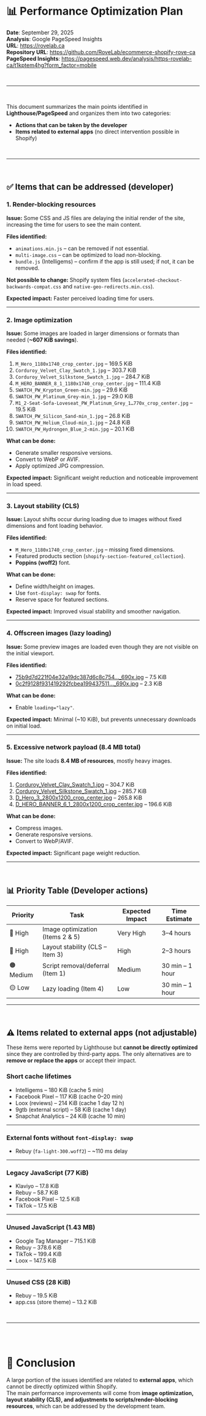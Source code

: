# 📊 Performance Optimization Plan  
**Date**: September 29, 2025  
**Analysis**: Google PageSpeed Insights  
**URL**: https://rovelab.ca  
**Repository URL**: https://github.com/RoveLab/ecommerce-shopify-rove-ca  
**PageSpeed Insights**: https://pagespeed.web.dev/analysis/https-rovelab-ca/t1kptem4hg?form_factor=mobile

<br>

---

<br>

This document summarizes the main points identified in **Lighthouse/PageSpeed** and organizes them into two categories:

- **Actions that can be taken by the developer**  
- **Items related to external apps** (no direct intervention possible in Shopify)

<br>

---

<br>

## ✅ Items that can be addressed (developer)


### 1. Render-blocking resources
**Issue:** Some CSS and JS files are delaying the initial render of the site, increasing the time for users to see the main content.  

**Files identified:**  
- `animations.min.js` – can be removed if not essential.  
- `multi-image.css` – can be optimized to load non-blocking.  
- `bundle.js` (Intelligems) – confirm if the app is still used; if not, it can be removed.  

**Not possible to change:** Shopify system files (`accelerated-checkout-backwards-compat.css` and `native-geo-redirects.min.css`).  

**Expected impact:** Faster perceived loading time for users.  

---

### 2. Image optimization
**Issue:** Some images are loaded in larger dimensions or formats than needed (**~607 KiB savings**).  

**Files identified:**  
1. `M_Hero_1180x1740_crop_center.jpg` – 169.5 KiB  
2. `Corduroy_Velvet_Clay_Swatch_1.jpg` – 303.7 KiB  
3. `Corduroy_Velvet_Silkstone_Swatch_1.jpg` – 284.7 KiB  
4. `M_HERO_BANNER_8_1_1180x1740_crop_center.jpg` – 111.4 KiB  
5. `SWATCH_PW_Krypton_Green-min.jpg` – 29.6 KiB  
6. `SWATCH_PW_Platinum_Grey-min_1.jpg` – 29.0 KiB  
7. `M1_2-Seat-Sofa-Loveseat_PW_Platinum_Grey_1…770x_crop_center.jpg` – 19.5 KiB  
8. `SWATCH_PW_Silicon_Sand-min_1.jpg` – 26.8 KiB  
9. `SWATCH_PW_Helium_Cloud-min_1.jpg` – 24.8 KiB  
10. `SWATCH_PW_Hydrongen_Blue_2-min.jpg` – 20.1 KiB  

**What can be done:**  
- Generate smaller responsive versions.  
- Convert to WebP or AVIF.  
- Apply optimized JPG compression.  

**Expected impact:** Significant weight reduction and noticeable improvement in load speed.  

---

### 3. Layout stability (CLS)
**Issue:** Layout shifts occur during loading due to images without fixed dimensions and font loading behavior.  

**Files identified:**  
- `M_Hero_1180x1740_crop_center.jpg` – missing fixed dimensions.  
- Featured products section (`shopify-section-featured_collection`).  
- **Poppins (woff2)** font.  

**What can be done:**  
- Define width/height on images.  
- Use `font-display: swap` for fonts.  
- Reserve space for featured sections.  

**Expected impact:** Improved visual stability and smoother navigation.  

---

### 4. Offscreen images (lazy loading)
**Issue:** Some preview images are loaded even though they are not visible on the initial viewport.  

**Files identified:**  
- [75b9d7d221f04e32a19dc387d6c8c754…_690x.jpg](https://rovelab.ca/cdn/shop/files/preview_images/75b9d7d221f04e32a19dc387d6c8c754.thumbnail.0000000000_690x.jpg?v=1725888914) – 7.5 KiB  
- [0c2f9128f931419292fcbea199437511…_690x.jpg](https://rovelab.ca/cdn/shop/files/preview_images/0c2f9128f931419292fcbea199437511.thumbnail.0000000000_690x.jpg?v=1725889262) – 2.3 KiB  

**What can be done:**  
- Enable `loading="lazy"`.  

**Expected impact:** Minimal (~10 KiB), but prevents unnecessary downloads on initial load.  

---

### 5. Excessive network payload (8.4 MB total)
**Issue:** The site loads **8.4 MB of resources**, mostly heavy images.  

**Files identified:**  
1. [Corduroy_Velvet_Clay_Swatch_1.jpg](https://rovelab.ca/cdn/shop/files/Corduroy_Velvet_Clay_Swatch_1.jpg?v=1753987241) – 304.7 KiB  
2. [Corduroy_Velvet_Silkstone_Swatch_1.jpg](https://rovelab.ca/cdn/shop/files/Corduroy_Velvet_Silkstone_Swatch_1.jpg?v=1753987224) – 285.7 KiB  
3. [D_Hero_3_2800x1200_crop_center.jpg](https://rovelab.ca/cdn/shop/files/D_Hero_3_2800x1200_crop_center.jpg?v=1758915004) – 265.8 KiB  
4. [D_HERO_BANNER_6_1_2800x1200_crop_center.jpg](https://rovelab.ca/cdn/shop/files/D_HERO_BANNER_6_1_83ae70aa-2bee-4e3d-96f7-f2ffad09d375_2800x1200_crop_center.jpg?v=1758585436) – 196.6 KiB  

**What can be done:**  
- Compress images.  
- Generate responsive versions.  
- Convert to WebP/AVIF.  

**Expected impact:** Significant page weight reduction.  

---

<br>

## 📊 Priority Table (Developer actions)

| Priority  | Task                                   | Expected Impact | Time Estimate       |
|-----------|----------------------------------------|-----------------|---------------------|
| 🔴 High   | Image optimization (Items 2 & 5)       | Very High       | 3–4 hours           |
| 🔴 High   | Layout stability (CLS – Item 3)        | High            | 2–3 hours           |
| 🟠 Medium | Script removal/deferral (Item 1)       | Medium          | 30 min – 1 hour     |
| 🟡 Low    | Lazy loading (Item 4)                  | Low             | 30 min – 1 hour     |

---

<br>

## ⚠️ Items related to external apps (not adjustable)

These items were reported by Lighthouse but **cannot be directly optimized** since they are controlled by third-party apps. The only alternatives are to **remove or replace the apps** or accept their impact.  

### Short cache lifetimes  
- Intelligems – 180 KiB (cache 5 min)  
- Facebook Pixel – 117 KiB (cache 0–20 min)  
- Loox (reviews) – 214 KiB (cache 1 day 12 h)  
- 9gtb (external script) – 58 KiB (cache 1 day)  
- Snapchat Analytics – 24 KiB (cache 10 min)  

---

### External fonts without `font-display: swap`  
- Rebuy (`fa-light-300.woff2`) – ~110 ms delay  

---

### Legacy JavaScript (77 KiB)  
- Klaviyo – 17.8 KiB  
- Rebuy – 58.7 KiB  
- Facebook Pixel – 12.5 KiB  
- TikTok – 17.5 KiB  

---

### Unused JavaScript (1.43 MB)  
- Google Tag Manager – 715.1 KiB  
- Rebuy – 378.6 KiB  
- TikTok – 199.4 KiB  
- Loox – 147.5 KiB  

---

### Unused CSS (28 KiB)  
- Rebuy – 19.5 KiB  
- app.css (store theme) – 13.2 KiB  

<br>

---

<br><br>

# 📌 Conclusion
A large portion of the issues identified are related to **external apps**, which cannot be directly optimized within Shopify.  
The main performance improvements will come from **image optimization, layout stability (CLS), and adjustments to scripts/render-blocking resources**, which can be addressed by the development team.  

